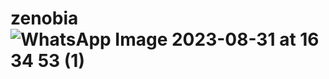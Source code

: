 # zenobia![WhatsApp Image 2023-08-31 at 16 34 53 (1)](https://github.com/ugurOzyesilova/zenobia/assets/81923195/d348af0d-43be-4855-8a93-73837dda6ff1)
